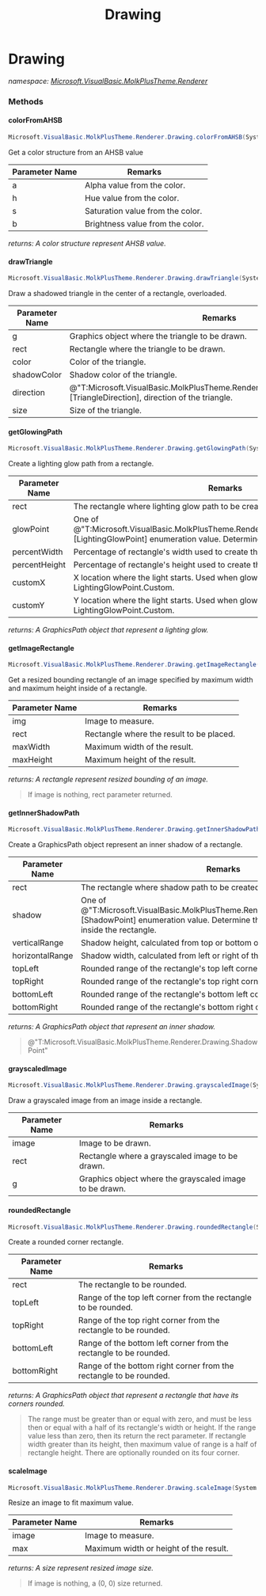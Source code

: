 ﻿---
title: Drawing
---

# Drawing
_namespace: [Microsoft.VisualBasic.MolkPlusTheme.Renderer](N-Microsoft.VisualBasic.MolkPlusTheme.Renderer.html)_



### Methods

#### colorFromAHSB
```csharp
Microsoft.VisualBasic.MolkPlusTheme.Renderer.Drawing.colorFromAHSB(System.Int32,System.Single,System.Single,System.Single)
```
Get a color structure from an AHSB value

|Parameter Name|Remarks|
|--------------|-------|
|a|Alpha value from the color.|
|h|Hue value from the color.|
|s|Saturation value from the color.|
|b|Brightness value from the color.|

_returns: A color structure represent AHSB value._

#### drawTriangle
```csharp
Microsoft.VisualBasic.MolkPlusTheme.Renderer.Drawing.drawTriangle(System.Drawing.Graphics,System.Drawing.Rectangle,System.Drawing.Color,System.Drawing.Color,Microsoft.VisualBasic.MolkPlusTheme.Renderer.Drawing.TriangleDirection,System.Int32)
```
Draw a shadowed triangle in the center of a rectangle, overloaded.

|Parameter Name|Remarks|
|--------------|-------|
|g|Graphics object where the triangle to be drawn.|
|rect|Rectangle where the triangle to be drawn.|
|color|Color of the triangle.|
|shadowColor|Shadow color of the triangle.|
|direction|@"T:Microsoft.VisualBasic.MolkPlusTheme.Renderer.Drawing.TriangleDirection"[TriangleDirection], direction of the triangle.|
|size|Size of the triangle.|


#### getGlowingPath
```csharp
Microsoft.VisualBasic.MolkPlusTheme.Renderer.Drawing.getGlowingPath(System.Drawing.Rectangle,Microsoft.VisualBasic.MolkPlusTheme.Renderer.Drawing.LightingGlowPoint,System.Int32,System.Int32,System.Int32,System.Int32)
```
Create a lighting glow path from a rectangle.

|Parameter Name|Remarks|
|--------------|-------|
|rect|The rectangle where lighting glow path to be created.|
|glowPoint|One of @"T:Microsoft.VisualBasic.MolkPlusTheme.Renderer.Drawing.LightingGlowPoint"[LightingGlowPoint] enumeration value.  Determine where the light starts.|
|percentWidth|Percentage of rectangle's width used to create the path.|
|percentHeight|Percentage of rectangle's height used to create the path.|
|customX|X location where the light starts.  Used when glowPoint value is LightingGlowPoint.Custom.|
|customY|Y location where the light starts.  Used when glowPoint value is LightingGlowPoint.Custom.|

_returns: A GraphicsPath object that represent a lighting glow._

#### getImageRectangle
```csharp
Microsoft.VisualBasic.MolkPlusTheme.Renderer.Drawing.getImageRectangle(System.Drawing.Image,System.Drawing.Rectangle,System.Int32,System.Int32)
```
Get a resized bounding rectangle of an image specified by maximum width and maximum height inside of a rectangle.

|Parameter Name|Remarks|
|--------------|-------|
|img|Image to measure.|
|rect|Rectangle where the result to be placed.|
|maxWidth|Maximum width of the result.|
|maxHeight|Maximum height of the result.|

_returns: A rectangle represent resized bounding of an image._
> If image is nothing, rect parameter returned.

#### getInnerShadowPath
```csharp
Microsoft.VisualBasic.MolkPlusTheme.Renderer.Drawing.getInnerShadowPath(System.Drawing.Rectangle,Microsoft.VisualBasic.MolkPlusTheme.Renderer.Drawing.ShadowPoint,System.Int32,System.Int32,System.Int32,System.Int32,System.Int32,System.Int32)
```
Create a GraphicsPath object represent an inner shadow of a rectangle.

|Parameter Name|Remarks|
|--------------|-------|
|rect|The rectangle where shadow path to be created.|
|shadow|One of @"T:Microsoft.VisualBasic.MolkPlusTheme.Renderer.Drawing.ShadowPoint"[ShadowPoint] enumeration value.  Determine the place of the shadow inside the rectangle.|
|verticalRange|Shadow height, calculated from top or bottom of the rectange.|
|horizontalRange|Shadow width, calculated from left or right of the rectangle.|
|topLeft|Rounded range of the rectangle's top left corner.|
|topRight|Rounded range of the rectangle's top right corner.|
|bottomLeft|Rounded range of the rectangle's bottom left corner.|
|bottomRight|Rounded range of the rectangle's bottom right corner.|

_returns: A GraphicsPath object that represent an inner shadow._
> @"T:Microsoft.VisualBasic.MolkPlusTheme.Renderer.Drawing.ShadowPoint"

#### grayscaledImage
```csharp
Microsoft.VisualBasic.MolkPlusTheme.Renderer.Drawing.grayscaledImage(System.Drawing.Image,System.Drawing.Rectangle,System.Drawing.Graphics)
```
Draw a grayscaled image from an image inside a rectangle.

|Parameter Name|Remarks|
|--------------|-------|
|image|Image to be drawn.|
|rect|Rectangle where a grayscaled image to be drawn.|
|g|Graphics object where the grayscaled image to be drawn.|


#### roundedRectangle
```csharp
Microsoft.VisualBasic.MolkPlusTheme.Renderer.Drawing.roundedRectangle(System.Drawing.Rectangle,System.Int32,System.Int32,System.Int32,System.Int32)
```
Create a rounded corner rectangle.

|Parameter Name|Remarks|
|--------------|-------|
|rect|The rectangle to be rounded.|
|topLeft|Range of the top left corner from the rectangle to be rounded.|
|topRight|Range of the top right corner from the rectangle to be rounded.|
|bottomLeft|Range of the bottom left corner from the rectangle to be rounded.|
|bottomRight|Range of the bottom right corner from the rectangle to be rounded.|

_returns: A GraphicsPath object that represent a rectangle that have its corners rounded._
> The range must be greater than or equal with zero, and must be less then or equal with a half of its rectangle's width or height.
>  If the range value less than zero, then its return the rect parameter.
>  If rectangle width greater than its height, then maximum value of range is a half of rectangle height.
>  There are optionally rounded on its four corner.

#### scaleImage
```csharp
Microsoft.VisualBasic.MolkPlusTheme.Renderer.Drawing.scaleImage(System.Drawing.Image,System.Int32)
```
Resize an image to fit maximum value.

|Parameter Name|Remarks|
|--------------|-------|
|image|Image to measure.|
|max|Maximum width or height of the result.|

_returns: A size represent resized image size._
> If image is nothing, a (0, 0) size returned.




